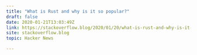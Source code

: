 ```yaml
---
title: "What is Rust and why is it so popular?"
draft: false
date: 2020-01-21T13:03:49Z
link: https://stackoverflow.blog/2020/01/20/what-is-rust-and-why-is-it-so-popular/?utm_medium=RSS&utm_source=hune
site: stackoverflow.blog
topic: Hacker News  

---
```

